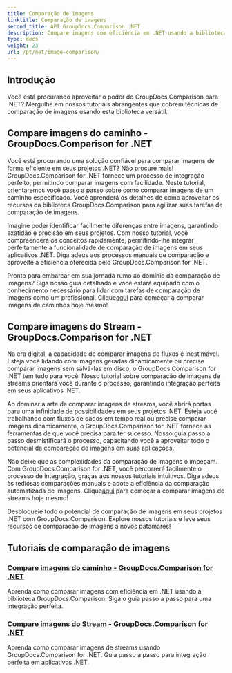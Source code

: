 ```yaml
---
title: Comparação de imagens
linktitle: Comparação de imagens
second_title: API GroupDocs.Comparison .NET
description: Compare imagens com eficiência em .NET usando a biblioteca GroupDocs.Comparison. Tutoriais passo a passo para integração perfeita de caminho ou fluxo.
type: docs
weight: 23
url: /pt/net/image-comparison/
---
```


## Introdução

Você está procurando aproveitar o poder do GroupDocs.Comparison para .NET? Mergulhe em nossos tutoriais abrangentes que cobrem técnicas de comparação de imagens usando esta biblioteca versátil.

## Compare imagens do caminho - GroupDocs.Comparison for .NET

Você está procurando uma solução confiável para comparar imagens de forma eficiente em seus projetos .NET? Não procure mais! GroupDocs.Comparison for .NET fornece um processo de integração perfeito, permitindo comparar imagens com facilidade. Neste tutorial, orientaremos você passo a passo sobre como comparar imagens de um caminho especificado. Você aprenderá os detalhes de como aproveitar os recursos da biblioteca GroupDocs.Comparison para agilizar suas tarefas de comparação de imagens.

Imagine poder identificar facilmente diferenças entre imagens, garantindo exatidão e precisão em seus projetos. Com nosso tutorial, você compreenderá os conceitos rapidamente, permitindo-lhe integrar perfeitamente a funcionalidade de comparação de imagens em seus aplicativos .NET. Diga adeus aos processos manuais de comparação e aproveite a eficiência oferecida pelo GroupDocs.Comparison for .NET.

 Pronto para embarcar em sua jornada rumo ao domínio da comparação de imagens? Siga nosso guia detalhado e você estará equipado com o conhecimento necessário para lidar com tarefas de comparação de imagens como um profissional. Clique[aqui](./compare-images-from-path/) para começar a comparar imagens de caminhos hoje mesmo!

## Compare imagens do Stream - GroupDocs.Comparison for .NET

Na era digital, a capacidade de comparar imagens de fluxos é inestimável. Esteja você lidando com imagens geradas dinamicamente ou precise comparar imagens sem salvá-las em disco, o GroupDocs.Comparison for .NET tem tudo para você. Nosso tutorial sobre comparação de imagens de streams orientará você durante o processo, garantindo integração perfeita em seus aplicativos .NET.

Ao dominar a arte de comparar imagens de streams, você abrirá portas para uma infinidade de possibilidades em seus projetos .NET. Esteja você trabalhando com fluxos de dados em tempo real ou precise comparar imagens dinamicamente, o GroupDocs.Comparison for .NET fornece as ferramentas de que você precisa para ter sucesso. Nosso guia passo a passo desmistificará o processo, capacitando você a aproveitar todo o potencial da comparação de imagens em suas aplicações.

Não deixe que as complexidades da comparação de imagens o impeçam. Com GroupDocs.Comparison for .NET, você percorrerá facilmente o processo de integração, graças aos nossos tutoriais intuitivos. Diga adeus às tediosas comparações manuais e adote a eficiência da comparação automatizada de imagens. Clique[aqui](./compare-images-from-stream/) para começar a comparar imagens de streams hoje mesmo!

Desbloqueie todo o potencial de comparação de imagens em seus projetos .NET com GroupDocs.Comparison. Explore nossos tutoriais e leve seus recursos de comparação de imagens a novos patamares!
## Tutoriais de comparação de imagens
### [Compare imagens do caminho - GroupDocs.Comparison for .NET](./compare-images-from-path/)
Aprenda como comparar imagens com eficiência em .NET usando a biblioteca GroupDocs.Comparison. Siga o guia passo a passo para uma integração perfeita.
### [Compare imagens do Stream - GroupDocs.Comparison for .NET](./compare-images-from-stream/)
Aprenda como comparar imagens de streams usando GroupDocs.Comparison for .NET. Guia passo a passo para integração perfeita em aplicativos .NET.